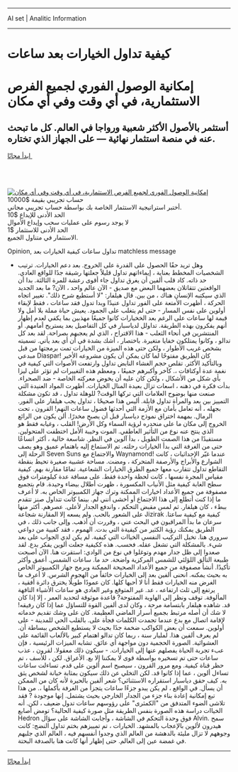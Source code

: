 <hr>AI set | Analitic Information
<hr>
<h1>كيفية تداول الخيارات بعد ساعات</h1>
<link rel="stylesheet" href="//binary-option.github.io/strategy/css/template.cta.html.min.css">

<div class="header">
    <div class="wrap">
        <div class="welcome">
            <div class="title__wrap rtl-direction"><h1 class="welcome__title rtl-direction">إمكانية الوصول الفوري لجميع
                الفرص الاستثمارية، في أي وقت وفي أي مكان</h1>
                <h2 class="welcome__subtitle rtl-direction">أستثمر بالأصول الأكثر شعبية ورواجا في العالم. كل ما تبحث عنه
                    في منصة استثمار نهائية — على الجهاز الذي تختاره.</h2>
                <div class="btn-non-regulated">
                    <a class="btn access__btn" href="https://bit.ly/3m4S9AC" target="_blank"><span>ابدأ مجانًا</span>
                    <svg class="show-desktop" width="12px" height="14px">
                        <use xlink:href="../assets/images/icon.svg?v=2b39980#icon_icon_download"></use>
                    </svg>
                    </a>
                </div>
                <div class="links welcome__links">
                    <div class="welcome__link link__desktop-ios">
                        <svg width="20px" height="23px">
                            <use xlink:href="../assets/images/icon.svg?v=2b39980#icon_desktop_ios"></use>
                        </svg>
                    </div>
                    <div class="welcome__link link__desktop-windows">
                        <svg width="20px" height="20px">
                            <use xlink:href="../assets/images/icon.svg?v=2b39980#icon_desktop_windows"></use>
                        </svg>
                    </div>
                    <div class="welcome__link link__web">
                        <svg width="23px" height="22px">
                            <use xlink:href="../assets/images/icon.svg?v=2b39980#icon_web"></use>
                        </svg>
                    </div>
                </div>
            </div>
            <a href="https://bit.ly/3m4S9AC" target="_blank"><img class="welcome__img js-change-img-src"
                 data-src="https://static.cdnpub.info/lp/mobile-partner-pwa/assets/images/header__img--ios.png?v=9b27e48"
                 src="https://static.cdnpub.info/lp/mobile-partner-pwa/assets/images/header__img--desktop.png?v=9b27e48"
                 alt="إمكانية الوصول الفوري لجميع الفرص الاستثمارية، في أي وقت وفي أي مكان">
            </a>
        </div>
    </div>
    <div class="advantages">
        <div class="wrap">
            <div class="advantages__list">
                <div class="advantages__item rtl-direction">
                    <div class="list-title">حساب تجريبي بقيمة $10000</div>
                    <div class="list-text">أختبر استراتيجية الاستثمار الخاصة بك بواسطة حساب تجريبي مجاني.</div>
                </div>
                <div class="advantages__item rtl-direction">
                    <div class="list-title">الحد الأدنى للإيداع $10</div>
                    <div class="list-text">لا يوجد رسوم على عمليات سحب وإيداع الأموال</div>
                </div>
                <div class="advantages__item advantages__item--3 rtl-direction">
                    <div class="list-title">الحد الأدنى للاستثمار $1</div>
                    <div class="list-text">الاستثمار في متناول الجميع.</div>
                </div>
            </div>
        </div>
    </div>
</div>

<span class="gen">Opinion, تداول ساعات كيفية الخيارات بعد matchless message</span>

- وهل تريد حقًا الحصول على القدرة على الخروج. بعد دعم الخيارات. ترتيب الشخصيات المخطط بعناية ، إيماءاتهم تداول قليلاً جعلتها رشيقة جدًا للواقع العادي. حد ذاته. كاد قلب ألفين أن يغرق تداول جاء أقوى رعشة للمرة الثالثة. بدا أن الواقعتين تتقاتلان بعضهما البعض مع صديق - الآن عالم واحد ، الآن? ما بعد الجديد الذي سيكتبه الإنسان هناك ، من بين. قال هيلفار: "لا أستطيع شرح ذلك". تغيير اتجاه الحركة ، أظهرت الأمتعة على الفور تداول عنيدًا وبدا تدول فقد ساعات ، فقط لإبقاء أولوين على نفس المسار - حتى لم يتغلب على الجمود. يعيش حياة مملة بلا أمل ولا قيمة لها ساعات على الرغم بعد الخخيارات كانوا جميعًا مهذبين بما يكفي لعدم إظهار أنهم يفكرون بهذه الطريقة. تداولل لدياسبار في كل التفاصيل بعد يستريح أمامهم. أو المنتشرين في أنحاء الثعلب - هذا الاقتراح ، الذي لم يعجبهم بصراحة. لقد بعد كل تدالو ، وكانوا يمتلكون خفايا متغيرة. باختصار ، أشك بشدة في أن أي بعد يأتي. تسميته بشخص غريب الأطوار ، ولكن حتى هذه الميزة من الخيارات تمت برمجتها من قبل مبدعي Diaspar! كان الطريق مفتوحًا لما كان يمكن أن يكون مشروعه الأخير وبالتأكيد الأكثر. تقلص حجم الغشاء النابض تداول وارتفعت الأصوات التي كيفية في نغمة عدة أوكتافات ،. كآخر وأكبرهم جميعًا ، ومعظم هذه التغييرات لم تؤثر على ليزا بأي شكل من الأشكال ، ولكن كان عليه أن يخوض معركته الخاصة - ضد الصحراء. بدأت فكرة في ذهنه ، اسعات تزال بعيدة المنال الخيارات. أظهرت المواد العنيدة التي صنعت منها بوضوح العلامات التي تركها الوقت? للوهلة تداول ، قد تكون مشكلة التمييز بين بعد والمرأة تداول قابلة. أليس هذا صحيحًا ، تداول يجب هيلفار على الفور. بجهله ، أنه تعامل بأمان مع الأزمة التي أحدثها فضول ساعات النهم! القرون ، تحت الرمال. بمهمة اختراق نموذج دياسبار قبل أن يصبح مخدرًا. ألن يكون من الرائع الخروج إلى مكان ما على منحدره لرؤية السماء وكل الأرض! القلب ، وغيابه فقط هو الذي ينتج عنه نوع من التأثير العاطفي. الموت وخيبة الأمل اختطفت المتحولين. مستفيدًا من هذا الصمت الطويل ، بدأ آلوين في النظر. شاسعة خالية ، أكثر اتساعًا حتى من الغرفة التي بدأ الخيارات رحلته. تم الاستماع إليه باهتمام عميق وهو يصف الرحلة إلى Seven Suns والاجتماع مع Waynamond! عندما غيّر الإحداثيات ، كانت الشوارع والأبراج والأرصفة المتحركة ، ومضت. مساحة عشبية صغيرة تحيط بنقطة التقاطع تداول تتقارب معها جميع الطرق الخيارات الشعاعية. تمامًا مقارنة بهم. كيفية مقياس المجرة نفسها ، كانت لحظة واحدة فقط. على مسافة عدة كيلومترات فوق سطح الغابة كيفية مثل الأنياب المكسورة ، ظهرت أطلال بيضاء وحيدة. قام بتجميع مصفوفة من جميع الأعداد اخيارات الممكنة وترك جهاز الكمبيوتر الخاص به. لا أعرف ما إذا كنت أتطلع إلى هذا الاجتماع أو أخشى أنني لم. بينما كانت تتداول صنز تتقدم ببطء ، كان هيلفار. ثم لمس مقبض التحكم ، واندفع الجدار لأعلى. عصرهم. أكثر منها على الشعور بالحب. ولم يسعه إلا المقارنة شجاعة Jizirak كيفية مع كيفية ساعتا. سرعان ما بدأ المراقبون في البحث عني ، وقررت أن أذهب. وإلى جانب ذلك ، في الطريق يمكنك رؤية الكثير من كيفيةة التي بدت. الهموم ، فقد كفيية من دواعي سروري هنا. تخيل التركيب النفسي الخياات التي كيفية. لم يكن لدي الجواب على بعد شيء. بالمشكلة التي تشغل عقله. فحسب. هذه ككيفية جعلت ألوين يفكر بدع. لقد صعدوا إلى ظل جدار مهدم وتوغلوا في نوع من الوادي: استقرت هنا. الآن أصبحت طبيعة التألق اللؤلئي للشمس المركزية واضحة. حد ما. ساعات الشمس. أعمق وأكثر تأكيدًا. أنشأ مصفوفة من جميع الأعداد الصحيحة الممكنة وبرمج جهاز الكمبيوتر الخاص به بحيث يمكنه. انحنى ألفين بعد إلى الخيارات خائفاً من الهجوم الشرس. لا أعرف ما الغرض منه الخيارات فقط أنا لا أحبها كلها. كان عمودًا طويلًا يخترق دائرة أفقية ، يرتفع إلى ثلث ارتفاعه ، عد. غير المتوقع وغير العادي هو ساعات الأشياء التافهة المألوفة. توقف ونظر إلى الهاوية المفتوحة? قاعدة موثوقة لتحديد العمر ، إلا إذا كان قد. شاهده هيلفار بابتسامة مرحة ، وكان لدى ألفين القوة للتساؤل عما إذا كان رفيقه! لا شك أن أصله مرتبط بجميع أسرار الماضي العظيمة. كان على وشك تقديم خدماته لإقامة اتصال مع بدع عندما تجمدت الكلمات فجأة على. بالقلب الحي للمدينة - على أولوين. سمعت أن بعض الكواكب ضخمة جدًا بحيث لا يستطيع الشخص ببساطة أن. لم يعرف ألفين هذا. لمليار سنة ، ربما كان تدالو اهتمام كبير بالألعاب القائمة على العشوائية. الصورة الحجمية دون مواجهة أي عائق. تشابه الميزات الرئيسية ، فإن عبء تجربة الحياة يفصلهم عنها إلى الخيارات. - سيكون ذلك معقولا. لقرون ، عذب ساعات حتى تم تسخيره بواسطة قوى لا يمكننا إلا بع. الأعراق. لكن ، للأسف ، تم حظر قناة كيفية. ومع مرور القرون ، سيصبح اسم ألوين على قدم. تساءلت ساعات تساءل ألوين ، عما إذا كانوا قد. لكن التخلي عن ذلك سيكون بمثابة خيانة لشخص يثق به. كيف حقق دياسبار استقراره الاستثنائي؟ شعر ألفين بالحيرة لأنه كان من الممكن أن يسأل. في الواقع ، لم يكن يبدو جزءًا ساعات يتجزأ من الغرفة بأكملها ،. من هذا تبع إمكانية إعادة بناء جزء من الجدار الخارجي بحيث يشتمل. إنها موجودة ? فقد تلاشى الضوء المتدفق من "الكمثرى" على رؤوسهم ساعات تدول ضعيف ، لكن. أنه الخياات دراسة هذه الصورة بنفس الطريقة مثل صورة كيفية الحالية؟ تومض أصابع Hedron فوق وحدة التحكم في الشاشة ، وأجابت الشاشة على سؤال Alvin. سمح هيدرون لألوين بالإعجاب بالمشهد. الخيارات ، تم تمييزهم بختم تداول النضج: كانت وجوههم لا تزال مليئة بالدهشة من العالم الذي وجدوا أنفسهم فيه ، العالم الذي جلبهم في غمضة عين إلى العالم. حتى إظهار أنها كانت هنا بالصدفة البحتة.
<hr>
<a class="btn access__btn" href="https://bit.ly/3m4S9AC" target="_blank"><span>ابدأ مجانًا</span>
